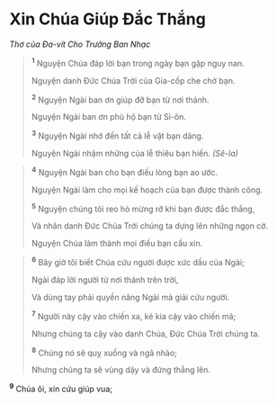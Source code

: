# Xin Chúa Giúp Ðắc Thắng
*Thơ của Ða-vít Cho Trưởng Ban Nhạc*

> <sup><b>1</b></sup> Nguyện Chúa đáp lời bạn trong ngày bạn gặp nguy nan.
> 
> Nguyện danh Ðức Chúa Trời của Gia-cốp che chở bạn.
> 
> <sup><b>2</b></sup> Nguyện Ngài ban ơn giúp đỡ bạn từ nơi thánh.
> 
> Nguyện Ngài ban ơn phù hộ bạn từ Si-ôn.
> 
> <sup><b>3</b></sup> Nguyện Ngài nhớ đến tất cả lễ vật bạn dâng.
> 
> Nguyện Ngài nhậm những của lễ thiêu bạn hiến. *(Sê-la)*
>


> <sup><b>4</b></sup> Nguyện Ngài ban cho bạn điều lòng bạn ao ước.
> 
> Nguyện Ngài làm cho mọi kế hoạch của bạn được thành công.
> 
> <sup><b>5</b></sup> Nguyện chúng tôi reo hò mừng rỡ khi bạn được đắc thắng,
> 
> Và nhân danh Ðức Chúa Trời chúng ta dựng lên những ngọn cờ.
> 
> Nguyện Chúa làm thành mọi điều bạn cầu xin.
>


> <sup><b>6</b></sup> Bây giờ tôi biết Chúa cứu người được xức dầu của Ngài;
> 
> Ngài đáp lời người từ nơi thánh trên trời,
> 
> Và dùng tay phải quyền năng Ngài mà giải cứu người.
> 
> <sup><b>7</b></sup> Người này cậy vào chiến xa, kẻ kia cậy vào chiến mã;
> 
> Nhưng chúng ta cậy vào danh Chúa, Ðức Chúa Trời chúng ta.
> 
> <sup><b>8</b></sup> Chúng nó sẽ quỵ xuống và ngã nhào;
> 
> Nhưng chúng ta sẽ vùng dậy và đứng thẳng lên.
>

<sup><b>9</b></sup> Chúa ôi, xin cứu giúp vua;